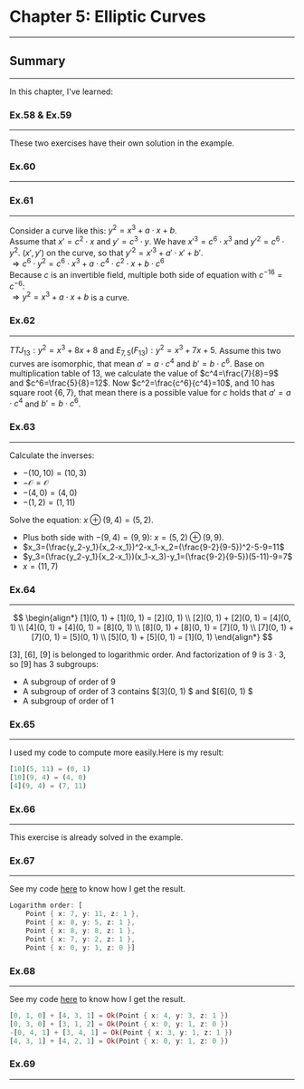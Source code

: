 # Chapter 5: Elliptic Curves

---

## Summary

---
In this chapter, I've learned:


### **Ex.58** & **Ex.59**

---
These two exercises have their own solution in the example.

### **Ex.60**

---

### **Ex.61**

---
Consider a curve like this: $y^2=x^3+a\cdot x+b$.  
Assume that $x'=c^2\cdot x$ and $y'=c^3\cdot y$. We have $x'^3=c^6\cdot x^3$ and $y'^2=c^6\cdot y^2$.
$(x',y')$ on the curve, so that $y'^2=x'^3+a'\cdot x'+b'$.  
$\Rightarrow c^6\cdot y^2=c^6\cdot x^3 +a\cdot c^4\cdot c^2\cdot x+b\cdot c^6$  
Because $c$ is an invertible field, multiple both side of equation with ${c^{-1}}^6=c^{-6}$:  
$\Rightarrow y^2=x^3 +a\cdot x+b$ is a curve.  

### **Ex.62**

---
$TTJ_{13}: y^2=x^3+8x+8$ and $E_{7,5}(F_{13}): y^2=x^3+7x+5$.
Assume this two curves are isomorphic, that mean $a'=a\cdot c^4$ and $b'=b\cdot c^6$. Base on multiplication table of $13$, we calculate the value of $c^4=\frac{7}{8}=9$ and $c^6=\frac{5}{8}=12$.
Now $c^2=\frac{c^6}{c^4}=10$, and $10$ has square root $\lbrace6,7\rbrace$, that mean there is a possible value for $c$ holds that $a'=a\cdot c^4$ and $b'=b\cdot c^6$.

### **Ex.63**

---
Calculate the inverses:

- $-(10,10)=(10,3)$
- $-\mathcal{O}=\mathcal{O}$
- $-(4,0)=(4,0)$
- $-(1,2)=(1,11)$

Solve the equation: $x\oplus(9,4)=(5,2)$.  

- Plus both side with $-(9,4)=(9,9)$: $x=(5,2)\oplus(9,9)$.
- $x_3=(\frac{y_2-y_1}{x_2-x_1})^2-x_1-x_2=(\frac{9-2}{9-5})^2-5-9=11$
- $y_3=(\frac{y_2-y_1}{x_2-x_1})(x_1-x_3)-y_1=(\frac{9-2}{9-5})(5-11)-9=7$
- $x=(11,7)$

### **Ex.64**

---

$$
\begin{align*}
[1](0, 1) + [1](0, 1) = [2](0, 1) \\
[2](0, 1) + [2](0, 1) = [4](0, 1) \\
[4](0, 1) + [4](0, 1) = [8](0, 1) \\
[8](0, 1) + [8](0, 1) = [7](0, 1) \\
[7](0, 1) + [7](0, 1) = [5](0, 1) \\
[5](0, 1) + [5](0, 1) = [1](0, 1)
\end{align*}
$$

$[3]$, $[6]$, $[9]$ is belonged to logarithmic order. And factorization of 9 is $3\cdot 3$, so $[9]$ has 3 subgroups: 
- A subgroup of order of 9
- A subgroup of order of 3 contains $[3](0, 1) $ and $[6](0, 1) $
- A subgroup of order of 1

### **Ex.65**

--- 
I used my code to compute more easily.Here is my result:
```rust
[10](5, 11) = (0, 1)
[10](9, 4) = (4, 0)
[4](9, 4) = (7, 11)
```

### **Ex.66**

---
This exercise is already solved in the example.

### **Ex.67**

---

See my code [here](./src/lib.rs) to know how I get the result.  
```rust
Logarithm order: [
    Point { x: 7, y: 11, z: 1 }, 
    Point { x: 8, y: 5, z: 1 }, 
    Point { x: 8, y: 8, z: 1 }, 
    Point { x: 7, y: 2, z: 1 }, 
    Point { x: 0, y: 1, z: 0 }]
```

### **Ex.68**

---

See my code [here](./src/lib.rs) to know how I get the result.
```rust
[0, 1, 0] + [4, 3, 1] = Ok(Point { x: 4, y: 3, z: 1 })
[0, 3, 0] + [3, 1, 2] = Ok(Point { x: 0, y: 1, z: 0 })
-[0, 4, 1] + [3, 4, 1] = Ok(Point { x: 3, y: 1, z: 1 })
[4, 3, 1] + [4, 2, 1] = Ok(Point { x: 0, y: 1, z: 0 })
```

### **Ex.69**

---
